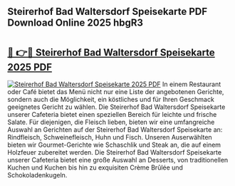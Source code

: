 ## Steirerhof Bad Waltersdorf Speisekarte PDF Download Online 2025 hbgR3

# <h2><a href="http://gccqkag.nevu.top/?p=Steirerhof+Bad+Waltersdorf+Speisekarte">🔗 👉🔴 Steirerhof Bad Waltersdorf Speisekarte 2025 PDF</a></h2>

[![Steirerhof Bad Waltersdorf Speisekarte 2025 PDF](https://i.imgur.com/dBaPXMq.png)](http://gccqkag.nevu.top/?p=Steirerhof+Bad+Waltersdorf+Speisekarte)
In einem Restaurant oder Café bietet das Menü nicht nur eine Liste der angebotenen Gerichte, sondern auch die Möglichkeit, ein köstliches und für Ihren Geschmack geeignetes Gericht zu wählen. Die Steirerhof Bad Waltersdorf Speisekarte unserer Cafeteria bietet einen speziellen Bereich für leichte und frische Salate. Für diejenigen, die Fleisch lieben, bieten wir eine umfangreiche Auswahl an Gerichten auf der Steirerhof Bad Waltersdorf Speisekarte an: Rindfleisch, Schweinefleisch, Huhn und Fisch. Unseren Auserwählten bieten wir Gourmet-Gerichte wie Schaschlik und Steak an, die auf einem Holzfeuer zubereitet werden. Die Steirerhof Bad Waltersdorf Speisekarte unserer Cafeteria bietet eine große Auswahl an Desserts, von traditionellen Kuchen und Kuchen bis hin zu exquisiten Crème Brûlée und Schokoladenkugeln.
